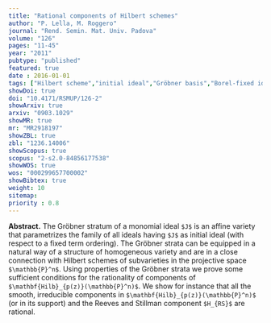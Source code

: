 ```yaml
---
title: "Rational components of Hilbert schemes"
author: "P. Lella, M. Roggero"
journal: "Rend. Semin. Mat. Univ. Padova"
volume: "126"
pages: "11-45"
year: "2011"
pubtype: "published"
featured: true
date : 2016-01-01
tags: ["Hilbert scheme","initial ideal","Gröbner basis","Borel-fixed ideal"]
showDoi: true
doi: "10.4171/RSMUP/126-2"
showArxiv: true
arxiv: "0903.1029"
showMR: true
mr: "MR2918197"
showZBL: true
zbl: "1236.14006"
showScopus: true
scopus: "2-s2.0-84856177538"
showWOS: true
wos: "000299657700002"
showBibtex: true
weight: 10
sitemap:
priority : 0.8
---
```


**Abstract.** The Gröbner stratum of a monomial ideal `$J$` is an affine variety that parametrizes the family of all ideals having `$J$` as initial ideal (with respect to a fixed term ordering). The Gröbner strata can be equipped in a natural way of a structure of homogeneous variety and are in a close connection with Hilbert schemes of subvarieties in the projective space `$\mathbb{P}^n$`. Using properties of the Gröbner strata we prove some sufficient conditions for the rationality of components of `$\mathbf{Hilb}_{p(z)}(\mathbb{P}^n)$`. We show for instance that all the smooth, irreducible components in `$\mathbf{Hilb}_{p(z)}(\mathbb{P}^n)$` (or in its support) and the Reeves and Stillman component `$H_{RS}$` are rational. 
